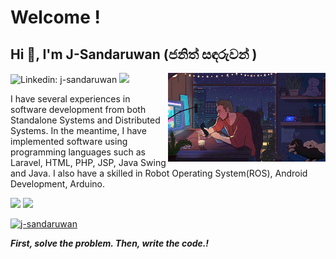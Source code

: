 
# Welcome ! 

<h2 >Hi 👋, I'm J-Sandaruwan (ජනිත් සඳරුවන් )</h2>  

 ![Linkedin: j-sandaruwan](https://img.shields.io/badge/-Sandaruwan-blue?style=flat-square&logo=Linkedin&logoColor=white&link=https://www.linkedin.com/in/lj-sandaruwan/) ![](https://visitor-badge.glitch.me/badge?page_id=J-Sandaruwan.J-Sandaruwan)
<img align='right' src="https://raw.githubusercontent.com/J-Sandaruwan/J-Sandaruwan/main/Images/profile.gif" width="50%"/>

I have several experiences in software development from both Standalone Systems and Distributed Systems. In the meantime, I have implemented software using programming languages such as Laravel, HTML, PHP, JSP, Java Swing and Java. I also have a skilled in Robot Operating System(ROS), Android Development, Arduino.
<div>
</div>
   
<img  width="49%" src="https://github-readme-stats.vercel.app/api/top-langs/?username=j-sandaruwan&layout=compact&theme=radical"  />
<img  width="50%" src="https://github-readme-stats.vercel.app/api?username=j-Sandaruwan&show_icons=true&theme=radical&width=0"  />

<p align="left"> <a href="https://github.com/ryo-ma/github-profile-trophy"><img src="https://github-profile-trophy.vercel.app/?username=j-sandaruwan" alt="j-sandaruwan" /></a> </p>  

<em><b>First, solve the problem. Then, write the code.!</b> </em>
  
